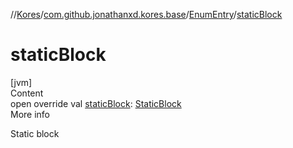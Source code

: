 //[Kores](../../index.md)/[com.github.jonathanxd.kores.base](../index.md)/[EnumEntry](index.md)/[staticBlock](static-block.md)



# staticBlock  
[jvm]  
Content  
open override val [staticBlock](static-block.md): [StaticBlock](../-static-block/index.md)  
More info  


Static block

  



